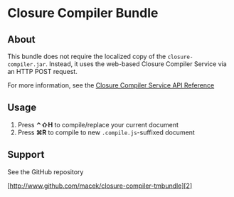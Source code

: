 # Closure Compiler Bundle

## About

This bundle does not require the localized copy of the `closure-compiler.jar`. Instead, it 
uses the web-based Closure Compiler Service via an HTTP POST request.

For more information, see the [Closure Compiler Service API Reference][1]

## Usage

1. Press __⌃⇧H__ to compile/replace your current document
2. Press __⌘R__ to compile to new `.compile.js`-suffixed document

## Support

See the GitHub repository

[http://www.github.com/macek/closure-compiler-tmbundle][2]

[1]: http://code.google.com/closure/compiler/docs/api-ref.html
[2]: http://www.github.com/macek/closure-compiler-tmbundle